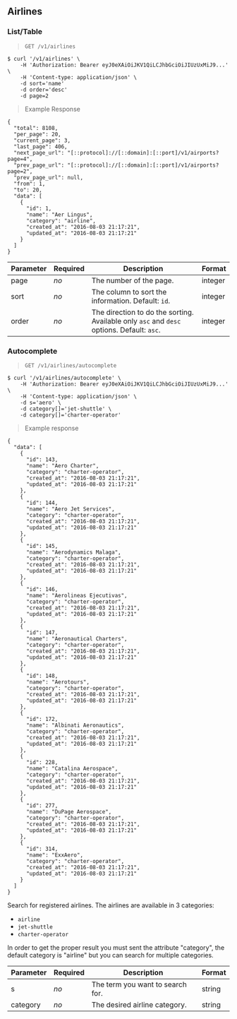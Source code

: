 ## Airlines
### List/Table
> `GET /v1/airlines`

```shell
$ curl '/v1/airlines' \
    -H 'Authorization: Bearer eyJ0eXAiOiJKV1QiLCJhbGciOiJIUzUxMiJ9...' \
    -H 'Content-type: application/json' \
    -d sort='name'
    -d order='desc'
    -d page=2
```

> Example Response

```
{
  "total": 8108,
  "per_page": 20,
  "current_page": 3,
  "last_page": 406,
  "next_page_url": "[::protocol]://[::domain]:[::port]/v1/airports?page=4",
  "prev_page_url": "[::protocol]://[::domain]:[::port]/v1/airports?page=2",
  "prev_page_url": null,
  "from": 1,
  "to": 20,
  "data": [
    {
      "id": 1,
      "name": "Aer Lingus",
      "category": "airline",
      "created_at": "2016-08-03 21:17:21",
      "updated_at": "2016-08-03 21:17:21"
    }
  ]
}
```

| Parameter | Required | Description                                                                               | Format  |
|-----------|----------|-------------------------------------------------------------------------------------------|---------|
| page      | *no*     | The number of the page.                                                                   | integer |
| sort      | *no*     | The column to sort the information. Default: `id`.                                        | integer |
| order     | *no*     | The direction to do the sorting. Available only `asc` and `desc` options. Default: `asc`. | integer |

### Autocomplete
> `GET /v1/airlines/autocomplete`

```shell
$ curl '/v1/airlines/autocomplete' \
    -H 'Authorization: Bearer eyJ0eXAiOiJKV1QiLCJhbGciOiJIUzUxMiJ9...' \
    -H 'Content-type: application/json' \
    -d s='aero' \
    -d category[]='jet-shuttle' \
    -d category[]='charter-operator'
```

> Example response

```
{
  "data": [
    {
      "id": 143,
      "name": "Aero Charter",
      "category": "charter-operator",
      "created_at": "2016-08-03 21:17:21",
      "updated_at": "2016-08-03 21:17:21"
    },
    {
      "id": 144,
      "name": "Aero Jet Services",
      "category": "charter-operator",
      "created_at": "2016-08-03 21:17:21",
      "updated_at": "2016-08-03 21:17:21"
    },
    {
      "id": 145,
      "name": "Aerodynamics Malaga",
      "category": "charter-operator",
      "created_at": "2016-08-03 21:17:21",
      "updated_at": "2016-08-03 21:17:21"
    },
    {
      "id": 146,
      "name": "Aerolineas Ejecutivas",
      "category": "charter-operator",
      "created_at": "2016-08-03 21:17:21",
      "updated_at": "2016-08-03 21:17:21"
    },
    {
      "id": 147,
      "name": "Aeronautical Charters",
      "category": "charter-operator",
      "created_at": "2016-08-03 21:17:21",
      "updated_at": "2016-08-03 21:17:21"
    },
    {
      "id": 148,
      "name": "Aerotours",
      "category": "charter-operator",
      "created_at": "2016-08-03 21:17:21",
      "updated_at": "2016-08-03 21:17:21"
    },
    {
      "id": 172,
      "name": "Albinati Aeronautics",
      "category": "charter-operator",
      "created_at": "2016-08-03 21:17:21",
      "updated_at": "2016-08-03 21:17:21"
    },
    {
      "id": 228,
      "name": "Catalina Aerospace",
      "category": "charter-operator",
      "created_at": "2016-08-03 21:17:21",
      "updated_at": "2016-08-03 21:17:21"
    },
    {
      "id": 277,
      "name": "DuPage Aerospace",
      "category": "charter-operator",
      "created_at": "2016-08-03 21:17:21",
      "updated_at": "2016-08-03 21:17:21"
    },
    {
      "id": 314,
      "name": "ExxAero",
      "category": "charter-operator",
      "created_at": "2016-08-03 21:17:21",
      "updated_at": "2016-08-03 21:17:21"
    }
  ]
}
```

Search for registered airlines. The airlines are available in 3 categories:

* `airline`
* `jet-shuttle`
* `charter-operator`

<aside class="notice">
In order to get the proper result you must sent the attribute "category", the default category is "airline" but you can search for multiple categories.
</aside>

| Parameter | Required | Description                      | Format |
|-----------|----------|----------------------------------|--------|
| s         | *no*     | The term you want to search for. | string |
| category  | *no*     | The desired airline category.    | string |
